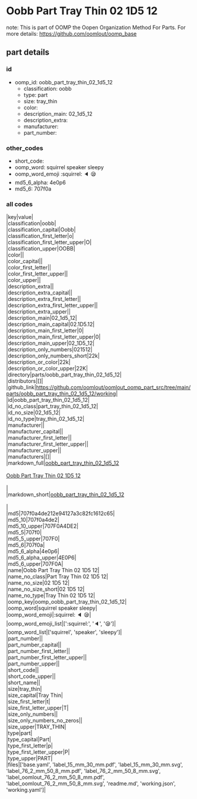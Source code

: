 # Oobb Part Tray Thin 02 1D5 12  

note: This is part of OOMP the Oopen Organization Method For Parts. For more details: https://github.com/oomlout/oomp_base

##  part details





### id
* oomp_id: oobb_part_tray_thin_02_1d5_12
  * classification: oobb
  * type: part
  * size: tray_thin
  * color: 
  * description_main: 02_1d5_12
  * description_extra: 
  * manufacturer: 
  * part_number: 

### other_codes
* short_code: 
* oomp_word: squirrel speaker sleepy
* oomp_word_emoji :squirrel: :speaker: :sleepy:
* md5_6_alpha: 4e0p6
* md5_6: 707f0a

### all codes 
|key|value|  
|classification|oobb|  
|classification_capital|Oobb|  
|classification_first_letter|o|  
|classification_first_letter_upper|O|  
|classification_upper|OOBB|  
|color||  
|color_capital||  
|color_first_letter||  
|color_first_letter_upper||  
|color_upper||  
|description_extra||  
|description_extra_capital||  
|description_extra_first_letter||  
|description_extra_first_letter_upper||  
|description_extra_upper||  
|description_main|02_1d5_12|  
|description_main_capital|02.1D5.12|  
|description_main_first_letter|0|  
|description_main_first_letter_upper|0|  
|description_main_upper|02_1D5_12|  
|description_only_numbers|021512|  
|description_only_numbers_short|22k|  
|description_or_color|22k|  
|description_or_color_upper|22K|  
|directory|parts/oobb_part_tray_thin_02_1d5_12|  
|distributors|[]|  
|github_link|https://github.com/oomlout/oomlout_oomp_part_src/tree/main/parts/oobb_part_tray_thin_02_1d5_12/working|  
|id|oobb_part_tray_thin_02_1d5_12|  
|id_no_class|part_tray_thin_02_1d5_12|  
|id_no_size|02_1d5_12|  
|id_no_type|tray_thin_02_1d5_12|  
|manufacturer||  
|manufacturer_capital||  
|manufacturer_first_letter||  
|manufacturer_first_letter_upper||  
|manufacturer_upper||  
|manufacturers|[]|  
|markdown_full|[oobb_part_tray_thin_02_1d5_12](https://github.com/oomlout/oomlout_oomp_part_src/tree/main/parts/oobb_part_tray_thin_02_1d5_12/working)<br>[](https://github.com/oomlout/oomlout_oomp_part_src/tree/main/parts/oobb_part_tray_thin_02_1d5_12/working)<br>[Oobb Part Tray Thin 02 1D5 12](https://github.com/oomlout/oomlout_oomp_part_src/tree/main/parts/oobb_part_tray_thin_02_1d5_12/working)<br><br>|  
|markdown_short|[oobb_part_tray_thin_02_1d5_12](https://github.com/oomlout/oomlout_oomp_part_src/tree/main/parts/oobb_part_tray_thin_02_1d5_12/working)<br><br>|  
|md5|707f0a4de212e94127a3c82fc1612c65|  
|md5_10|707f0a4de2|  
|md5_10_upper|707F0A4DE2|  
|md5_5|707f0|  
|md5_5_upper|707F0|  
|md5_6|707f0a|  
|md5_6_alpha|4e0p6|  
|md5_6_alpha_upper|4E0P6|  
|md5_6_upper|707F0A|  
|name|Oobb Part Tray Thin 02 1D5 12|  
|name_no_class|Part Tray Thin 02 1D5 12|  
|name_no_size|02 1D5 12|  
|name_no_size_short|02 1D5 12|  
|name_no_type|Tray Thin 02 1D5 12|  
|oomp_key|oomp_oobb_part_tray_thin_02_1d5_12|  
|oomp_word|squirrel speaker sleepy|  
|oomp_word_emoji|:squirrel: :speaker: :sleepy:|  
|oomp_word_emoji_list|[':squirrel:', ':speaker:', ':sleepy:']|  
|oomp_word_list|['squirrel', 'speaker', 'sleepy']|  
|part_number||  
|part_number_capital||  
|part_number_first_letter||  
|part_number_first_letter_upper||  
|part_number_upper||  
|short_code||  
|short_code_upper||  
|short_name||  
|size|tray_thin|  
|size_capital|Tray Thin|  
|size_first_letter|t|  
|size_first_letter_upper|T|  
|size_only_numbers||  
|size_only_numbers_no_zeros||  
|size_upper|TRAY_THIN|  
|type|part|  
|type_capital|Part|  
|type_first_letter|p|  
|type_first_letter_upper|P|  
|type_upper|PART|  
|files|['base.yaml', 'label_15_mm_30_mm.pdf', 'label_15_mm_30_mm.svg', 'label_76_2_mm_50_8_mm.pdf', 'label_76_2_mm_50_8_mm.svg', 'label_oomlout_76_2_mm_50_8_mm.pdf', 'label_oomlout_76_2_mm_50_8_mm.svg', 'readme.md', 'working.json', 'working.yaml']|  
